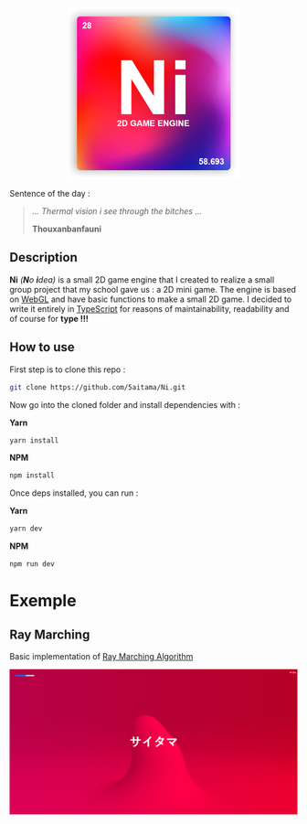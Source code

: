 <p align="center">
  <img width="300" src="./img/logo.png">
</p>

Sentence of the day :
> 
> *... Thermal vision i see through the bitches ...*
>
> **Thouxanbanfauni**

## Description
**Ni** *(**N**o **i**dea)* is a small 2D game engine that I created to realize a small group project that my school gave us : a 2D mini game. The engine is based on [WebGL](https://developer.mozilla.org/fr/docs/Web/API/WebGL_API) and have basic functions to make a small 2D game. I decided to write it entirely in [TypeScript](https://www.typescriptlang.org/) for reasons of maintainability, readability and of course for **type !!!**

## How to use
First step is to clone this repo :

```bash
git clone https://github.com/5aitama/Ni.git
```
Now go into the cloned folder and install dependencies with :

**Yarn**
```bash
yarn install
```

**NPM**
```bash
npm install
```

Once deps installed, you can run :

**Yarn**
```bash
yarn dev
```

**NPM**
```bash
npm run dev
```

# Exemple

## Ray Marching
Basic implementation of [Ray Marching Algorithm](http://jamie-wong.com/2016/07/15/ray-marching-signed-distance-functions/)

![](./img/screenshot0.png)